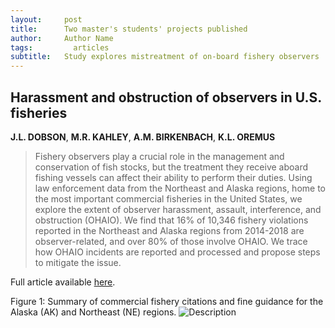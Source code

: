 ```yaml
---
layout:     post
title:      Two master's students' projects published
author:     Author Name
tags: 		  articles
subtitle:  	Study explores mistreatment of on-board fishery observers
---
```

## Harassment and obstruction of observers in U.S. fisheries
**J.L. DOBSON**, **M.R. KAHLEY**, **A.M. BIRKENBACH**, **K.L. OREMUS**
> Fishery observers play a crucial role in the management and conservation of fish stocks, but the treatment they receive aboard fishing vessels can affect their ability to perform their duties. Using law enforcement data from the Northeast and Alaska regions, home to the most important commercial fisheries in the United States, we explore the extent of observer harassment, assault, interference, and obstruction (OHAIO). We find that 16% of 10,346 fishery violations reported in the Northeast and Alaska regions from 2014-2018 are observer-related, and over 80% of those involve OHAIO. We trace how OHAIO incidents are reported and processed and propose steps to mitigate the issue.

Full article available [here](https://doi.org/10.3389/fmars.2023.1232642).

Figure 1: Summary of commercial fishery citations and fine guidance for the Alaska (AK) and Northeast (NE) regions.
![Description](https://www.frontiersin.org/files/Articles/1232642/fmars-10-1232642-HTML/image_m/fmars-10-1232642-g001.jpg)
